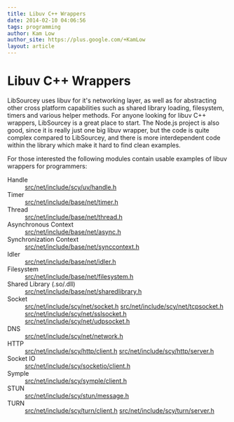 ```yaml
---
title: Libuv C++ Wrappers
date: 2014-02-10 04:06:56
tags: programming
author: Kam Low
author_site: https://plus.google.com/+KamLow
layout: article
---
```

# Libuv C++ Wrappers

LibSourcey uses libuv for it's networking layer, as well as for abstracting other cross platform capabilities such as shared library loading, filesystem, timers and various helper methods. For anyone looking for libuv C++ wrappers, LibSourcey is a great place to start. The Node.js project is also good, since it is really just one big libuv wrapper, but the code is quite complex compared to LibSourcey, and there is more interdependent code within the library which make it hard to find clean examples. 

For those interested the following modules contain usable examples of libuv wrappers for programmers:

<dl>
<dt>Handle</dt>
<dd><a href="https://bitbucket.org/sourcey/libsourcey/src/master/src/uv/include/scy/uv/uvpp.h">src/net/include/scy/uv/handle.h</a></dd>
<dt>Timer</dt>
<dd><a href="https://bitbucket.org/sourcey/libsourcey/src/master/src/base/include/scy/base/timer.h">src/net/include/base/net/timer.h</a></dd>
<dt>Thread</dt>
<dd><a href="https://bitbucket.org/sourcey/libsourcey/src/master/src/base/include/scy/base/thread.h">src/net/include/base/net/thread.h</a></dd>
<dt>Asynchronous Context</dt>
<dd><a href="https://bitbucket.org/sourcey/libsourcey/src/master/src/base/include/scy/base/async.h">src/net/include/base/net/async.h</a></dd>
<dt>Synchronization Context</dt>
<dd><a href="https://bitbucket.org/sourcey/libsourcey/src/master/src/base/include/scy/base/synccontext.h">src/net/include/base/net/synccontext.h</a></dd>
<dt>Idler</dt>
<dd><a href="https://bitbucket.org/sourcey/libsourcey/src/master/src/base/include/scy/base/idler.h">src/net/include/base/net/idler.h</a></dd>
<dt>Filesystem</dt>
<dd><a href="https://bitbucket.org/sourcey/libsourcey/src/master/src/base/include/scy/base/filesystem.h">src/net/include/base/net/filesystem.h</a></dd>
<dt>Shared Library (.so/.dll)</dt>
<dd><a href="https://bitbucket.org/sourcey/libsourcey/src/master/src/base/include/scy/base/sharedlibrary.h">src/net/include/base/net/sharedlibrary.h</a></dd>
<dt>Socket</dt>
<dd>
<a href="https://bitbucket.org/sourcey/libsourcey/src/master/src/net/include/scy/net/socket.h">src/net/include/scy/net/socket.h</a>
<a href="https://bitbucket.org/sourcey/libsourcey/src/master/src/net/include/scy/net/tcpsocket.h">src/net/include/scy/net/tcpsocket.h</a>
<a href="https://bitbucket.org/sourcey/libsourcey/src/master/src/net/include/scy/net/sslsocket.h">src/net/include/scy/net/sslsocket.h</a>
<a href="https://bitbucket.org/sourcey/libsourcey/src/master/src/net/include/scy/net/udpsocket.h">src/net/include/scy/net/udpsocket.h</a>
</dd>
<dt>DNS</dt>
<dd><a href="https://bitbucket.org/sourcey/libsourcey/src/master/src/net/include/scy/net/network.h">src/net/include/scy/net/network.h</a></dd>
<dt>HTTP</dt>
<dd>
<a href="https://bitbucket.org/sourcey/libsourcey/src/master/src/http/include/scy/http/client.h">src/net/include/scy/http/client.h</a>
<a href="https://bitbucket.org/sourcey/libsourcey/src/master/src/http/include/scy/http/server.h">src/net/include/scy/http/server.h</a>
</dd>
<dt>Socket IO</dt>
<dd><a href="https://bitbucket.org/sourcey/libsourcey/src/master/src/socketio/include/scy/socketio/client.h">src/net/include/scy/socketio/client.h</a></dd>
<dt>Symple</dt>
<dd><a href="https://bitbucket.org/sourcey/libsourcey/src/master/src/symple/include/scy/symple/client.h">src/net/include/scy/symple/client.h</a></dd>
<dt>STUN</dt>
<dd><a href="https://bitbucket.org/sourcey/libsourcey/src/master/src/stun/include/scy/stun/message.h">src/net/include/scy/stun/message.h</a></dd>
<dt>TURN</dt>
<dd>
<a href="https://bitbucket.org/sourcey/libsourcey/src/master/src/turn/include/scy/turn/client.h">src/net/include/scy/turn/client.h</a>
<a href="https://bitbucket.org/sourcey/libsourcey/src/master/src/turn/include/scy/turn/server.h">src/net/include/scy/turn/server.h</a>
</dd>
</dl>